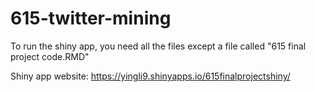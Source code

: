 # 615-twitter-mining
To run the shiny app, you need all the files except a file called "615 final project code.RMD"

Shiny app website: https://yingli9.shinyapps.io/615finalprojectshiny/
